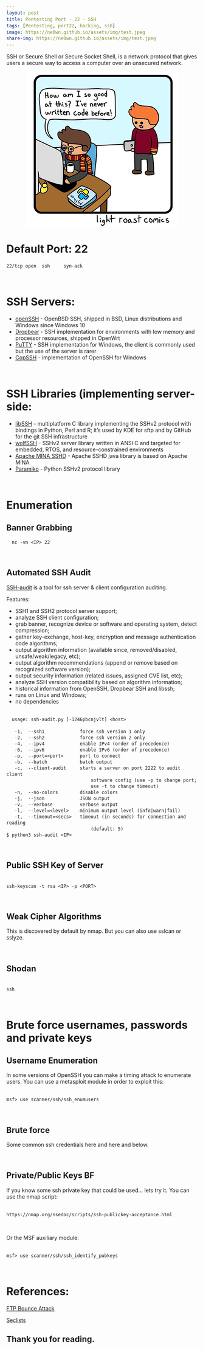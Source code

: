 ```yaml
---
layout: post
title: Pentesting Port - 22 - SSH 
tags: [Pentesting, port22, hacking, ssh]
image: https://ne0wn.github.io/assets/img/test.jpeg
share-img: https://ne0wn.github.io/assets/img/test.jpeg
---
```


SSH or Secure Shell or Secure Socket Shell, is a network protocol that gives users a secure way to access a computer over an unsecured network.

<center><img src="/assets/img/python_tips/py-joke.jpg" alt="Python Joke"></center>

# Default Port: 22

```shell
22/tcp open  ssh     syn-ack

```

<br>

# SSH Servers:

* [openSSH](http://www.openssh.org/) - OpenBSD SSH, shipped in BSD, Linux distributions and Windows since Windows 10
* [Dropbear](https://matt.ucc.asn.au/dropbear/dropbear.html) - SSH implementation for environments with low memory and processor resources, shipped in OpenWrt
* [PuTTY](https://www.chiark.greenend.org.uk/~sgtatham/putty/) - SSH implementation for Windows, the client is commonly used but the use of the server is rarer
* [CopSSH](https://www.itefix.net/copssh) - implementation of OpenSSH for Windows

<br>

# SSH Libraries (implementing server-side:

* [libSSH](https://www.libssh.org/) - multiplatform C library implementing the SSHv2 protocol with bindings in Python, Perl and R; it’s used by KDE for sftp and by GitHub for the git SSH infrastructure
* [wolfSSH](https://www.wolfssl.com/products/wolfssh/) - SSHv2 server library written in ANSI C and targeted for embedded, RTOS, and resource-constrained environments
* [Apache MINA SSHD](https://mina.apache.org/sshd-project/index.html) - Apache SSHD java library is based on Apache MINA
* [Paramiko](https://github.com/paramiko/paramiko) - Python SSHv2 protocol library

<br>


# Enumeration

## Banner Grabbing


```shell
  nc -vn <IP> 22

```

<br>

## Automated SSH Audit

[SSH-audit](https://github.com/jtesta/ssh-audit) is a tool for ssh server & client configuration auditing.

Features:

* SSH1 and SSH2 protocol server support;
* analyze SSH client configuration;
* grab banner, recognize device or software and operating system, detect compression;
* gather key-exchange, host-key, encryption and message authentication code algorithms;
* output algorithm information (available since, removed/disabled, unsafe/weak/legacy, etc);
* output algorithm recommendations (append or remove based on recognized software version);
* output security information (related issues, assigned CVE list, etc);
* analyze SSH version compatibility based on algorithm information;
* historical information from OpenSSH, Dropbear SSH and libssh;
* runs on Linux and Windows;
* no dependencies

```shell
  
  usage: ssh-audit.py [-1246pbcnjvlt] <host>

   -1,  --ssh1             force ssh version 1 only
   -2,  --ssh2             force ssh version 2 only
   -4,  --ipv4             enable IPv4 (order of precedence)
   -6,  --ipv6             enable IPv6 (order of precedence)
   -p,  --port=<port>      port to connect
   -b,  --batch            batch output
   -c,  --client-audit     starts a server on port 2222 to audit client
                               software config (use -p to change port;
                               use -t to change timeout)
   -n,  --no-colors        disable colors
   -j,  --json             JSON output
   -v,  --verbose          verbose output
   -l,  --level=<level>    minimum output level (info|warn|fail)
   -t,  --timeout=<secs>   timeout (in seconds) for connection and reading
                               (default: 5)
$ python3 ssh-audit <IP>

```
<br>

## Public SSH Key of Server

```shell

ssh-keyscan -t rsa <IP> -p <PORT>

```

<br>

## Weak Cipher Algorithms

This is discovered by default by nmap. But you can also use sslcan or sslyze.

<br>

## Shodan

```shell

ssh

```

<br>

# Brute force usernames, passwords and private keys

## Username Enumeration

In some versions of OpenSSH you can make a timing attack to enumerate users. You can use a metasploit module in order to exploit this:
```shell

msf> use scanner/ssh/ssh_enumusers

```

<br>

## Brute force

Some common ssh credentials here and here and below.

<br>

## Private/Public Keys BF

If you know some ssh private key that could be used... lets try it. You can use the nmap script:

```shell

https://nmap.org/nsedoc/scripts/ssh-publickey-acceptance.html

```

<br>

Or the MSF auxiliary module:

```shell

msf> use scanner/ssh/ssh_identify_pubkeys

```
<br>

# References:


[FTP Bounce Attack](https://www.thesecuritybuddy.com/vulnerabilities/what-is-ftp-bounce-attack/)
<br>

[Seclists](https://github.com/danielmiessler/SecLists/blob/master/Passwords/Default-Credentials/ftp-betterdefaultpasslist.txt)
<br>


## Thank you for reading.

